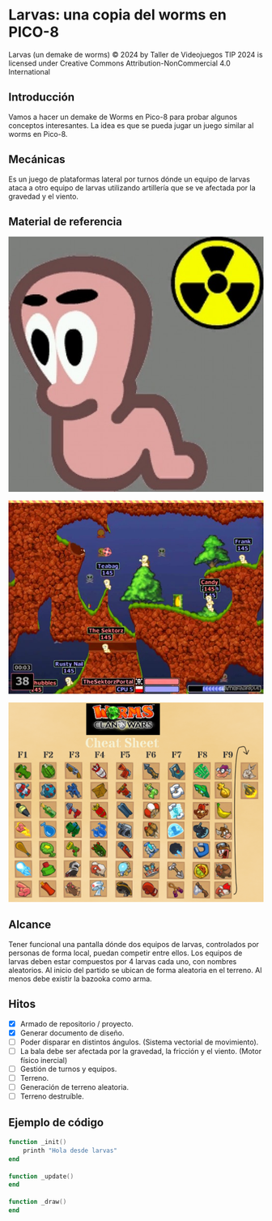 # Larvas: una copia del worms en PICO-8

Larvas (un demake de worms) © 2024 by Taller de Videojuegos TIP 2024 is licensed under Creative Commons Attribution-NonCommercial 4.0 International

## Introducción

Vamos a hacer un demake de Worms en Pico-8 para probar algunos conceptos interesantes. La idea es que se pueda jugar un juego similar al worms en Pico-8.

## Mecánicas

Es un juego de plataformas lateral por turnos dónde un equipo de larvas ataca a otro equipo de larvas utilizando artillería que se ve afectada por la gravedad y el viento.

## Material de referencia

![Gusano de Worms y el logo nuclear](doc/worm01.jpg "Gusano de Worms y el logo nuclear")

![Captura del worms](doc/worms02.jpg "Captura del worms")

![Ejemplo de armas](doc/worms03.png "Ejemplo de armas")

## Alcance

Tener funcional una pantalla dónde dos equipos de larvas, controlados por personas de forma local, puedan competir entre ellos. Los equipos de larvas deben estar compuestos por 4 larvas cada uno, con nombres aleatorios. Al inicio del partido se ubican de forma aleatoria en el terreno. Al menos debe existir la bazooka como arma.

## Hitos

 - [x] Armado de repositorio / proyecto.
 - [x] Generar documento de diseño.
 - [ ] Poder disparar en distintos ángulos. (Sistema vectorial de movimiento).
 - [ ] La bala debe ser afectada por la gravedad, la fricción y el viento. (Motor físico inercial)
 - [ ] Gestión de turnos y equipos.
 - [ ] Terreno.
 - [ ] Generación de terreno aleatoria.
 - [ ] Terreno destruíble.

## Ejemplo de código

```lua
function _init()
    printh "Hola desde larvas"
end

function _update()
end

function _draw()
end
```
